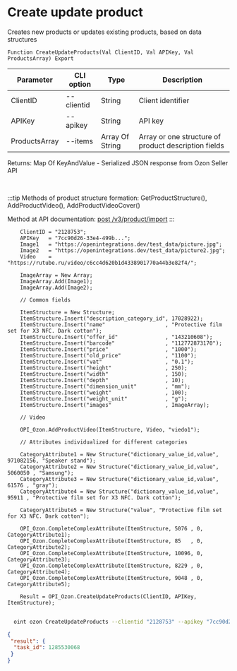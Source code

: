 ﻿---
sidebar_position: 5
---

# Create update product
 Creates new products or updates existing products, based on data structures



`Function CreateUpdateProducts(Val ClientID, Val APIKey, Val ProductsArray) Export`

  | Parameter | CLI option | Type | Description |
  |-|-|-|-|
  | ClientID | --clientid | String | Client identifier |
  | APIKey | --apikey | String | API key |
  | ProductsArray | --items | Array Of String | Array or one structure of product description fields |

  
  Returns:  Map Of KeyAndValue - Serialized JSON response from Ozon Seller API

<br/>

:::tip
Methods of product structure formation: GetProductStructure(), AddProductVideo(), AddProductVideoCover()

 Method at API documentation: [post /v3/product/import](https://docs.ozon.ru/api/seller/#operation/ProductAPI_ImportProductsV3)
:::
<br/>


```bsl title="Code example"
    ClientID = "2128753";
    APIKey   = "7cc90d26-33e4-499b...";
    Image1   = "https://openintegrations.dev/test_data/picture.jpg";
    Image2   = "https://openintegrations.dev/test_data/picture2.jpg";
    Video    = "https://rutube.ru/video/c6cc4d620b1d4338901770a44b3e82f4/";

    ImageArray = New Array;
    ImageArray.Add(Image1);
    ImageArray.Add(Image2);

    // Common fields

    ItemStructure = New Structure;
    ItemStructure.Insert("description_category_id", 17028922);
    ItemStructure.Insert("name"                   , "Protective film set for X3 NFC. Dark cotton");
    ItemStructure.Insert("offer_id"               , "143210608");
    ItemStructure.Insert("barcode"                , "112772873170");
    ItemStructure.Insert("price"                  , "1000");
    ItemStructure.Insert("old_price"              , "1100");
    ItemStructure.Insert("vat"                    , "0.1");
    ItemStructure.Insert("height"                 , 250);
    ItemStructure.Insert("width"                  , 150);
    ItemStructure.Insert("depth"                  , 10);
    ItemStructure.Insert("dimension_unit"         , "mm");
    ItemStructure.Insert("weight"                 , 100);
    ItemStructure.Insert("weight_unit"            , "g");
    ItemStructure.Insert("images"                 , ImageArray);

    // Video

    OPI_Ozon.AddProductVideo(ItemStructure, Video, "viedo1");

    // Attributes individualized for different categories

    CategoryAttribute1 = New Structure("dictionary_value_id,value", 971082156, "Speaker stand");
    CategoryAttribute2 = New Structure("dictionary_value_id,value", 5060050 , "Samsung");
    CategoryAttribute3 = New Structure("dictionary_value_id,value", 61576 , "gray");
    CategoryAttribute4 = New Structure("dictionary_value_id,value", 95911 , "Protective film set for X3 NFC. Dark cotton");

    CategoryAttribute5 = New Structure("value", "Protective film set for X3 NFC. Dark cotton");

    OPI_Ozon.CompleteComplexAttribute(ItemStructure, 5076 , 0, CategoryAttribute1);
    OPI_Ozon.CompleteComplexAttribute(ItemStructure, 85   , 0, CategoryAttribute2);
    OPI_Ozon.CompleteComplexAttribute(ItemStructure, 10096, 0, CategoryAttribute3);
    OPI_Ozon.CompleteComplexAttribute(ItemStructure, 8229 , 0, CategoryAttribute4);
    OPI_Ozon.CompleteComplexAttribute(ItemStructure, 9048 , 0, CategoryAttribute5);

    Result = OPI_Ozon.CreateUpdateProducts(ClientID, APIKey, ItemStructure);
```



```sh title="CLI command example"
    
  oint ozon CreateUpdateProducts --clientid "2128753" --apikey "7cc90d26-33e4-499b..." --items %items%

```

```json title="Result"
{
 "result": {
  "task_id": 1285530068
 }
}
```
